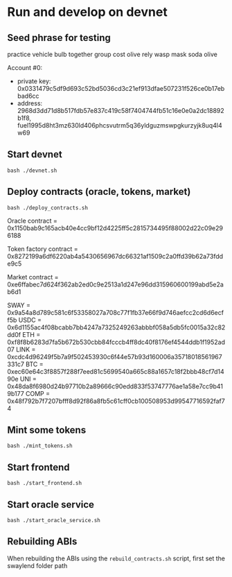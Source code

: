 # Run and develop on devnet

## Seed phrase for testing

practice vehicle bulb together group cost olive rely wasp mask soda olive

Account #0:

- private key: 0x0331479c5df9d693c52bd5036cd3c21ef913dfae507231f526ce0b17ebbad6cc
- address: 2968d3dd71d8b517fdb57e837c419c58f7404744fb51c16e0e0a2dc18892b1f8, fuel1995d8ht3mz630ld406phcsvutrm5q36yldguzmswpgkurzyjk8uq4l4w69

## Start devnet

``bash
./devnet.sh
``

## Deploy contracts (oracle, tokens, market)

``bash
./deploy_contracts.sh
``

Oracle contract = 0x1150bab9c165acb40e4cc9bf12d4225ff5c2815734495f88002d22c09e296188

Token factory contract = 0x8272199a6df6220ab4a5430656967dc66321af1509c2a0ffd39b62a73fdde9c5

Market contract = 0xe6ffabec7d624f362ab2ed0c9e2513a1d247e96dd315960600199abd5e2ab6d1

SWAY = 0x9a54a8d789c581c6f53358027a708c77f1fb37e66f9d746aefcc2cd6d6ecff5b
USDC = 0x6d1155ac4f08bcabb7bb4247a7325249263abbbf058a5db5fc0015a32c82dd0f
ETH  = 0xf8f8b6283d7fa5b672b530cbb84fcccb4ff8dc40f8176ef4544ddb1f1952ad07
LINK = 0xcdc4d96249f5b7a9f502453930c6f44e57b93d160006a35718018561967331c7
BTC  = 0xec60e64c3f8857f288f7eed81c5699540a665c88a1657c18f2bbb48cf7d1490e
UNI  = 0x48da8f6980d24b97710b2a89666c90edd833f53747776ae1a58e7cc9b419b177
COMP = 0x48f792b7f7207bfff8d92f86a8fb5c61cff0cb100508953d99547716592faf74

## Mint some tokens

``bash
./mint_tokens.sh
``

## Start frontend

``bash
./start_frontend.sh
``

## Start oracle service

``bash
./start_oracle_service.sh
``

## Rebuilding ABIs

When rebuilding the ABIs using the ``rebuild_contracts.sh`` script, first set the swaylend folder path
